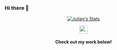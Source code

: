 ### Hi there 👋

<p align="center">
  <a href="https://github.com/gloomtrop" class="rich-diff-level-one">
    <img src="https://github-readme-stats.vercel.app/api?username=gloomtrop&title_color=333&text_color=777" alt="Julian's Stats" >
  </a>
</p>

<p align="center">
  <a href="https://linkedin.com/in/axel-rooth">
    <img src="https://img.icons8.com/ios-filled/256/808080/linkedin.svg" width="26px"/>
  </a>
  <br><br>
  <strong>Check out my work below!</strong>
  <br><br>
</p>

<!--
**gloomtrop/gloomtrop** is a ✨ _special_ ✨ repository because its `README.md` (this file) appears on your GitHub profile.

Here are some ideas to get you started:

- 🔭 I’m currently working on ...
- 🌱 I’m currently learning ...
- 👯 I’m looking to collaborate on ...
- 🤔 I’m looking for help with ...
- 💬 Ask me about ...
- 📫 How to reach me: ...
- 😄 Pronouns: ...
- ⚡ Fun fact: ...
-->
